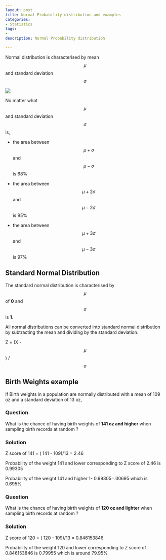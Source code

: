 ```yaml
---
layout: post
title: Normal Probability distribution and examples 
categories: 
- Statistics
tags:
- 
description: Normal Probability distribution

---   
```

Normal distribution is characterised by mean $$\mu$$ and standard deviation $$\sigma$$  

<img src="../../assets/images/normal-distribution/normal.png"/>

No matter what $$\mu$$ and standard deviation $$\sigma$$  is,  
* the area between $$\mu + \sigma$$  and $$\mu - \sigma$$ is 68%  

*  the area between $$\mu + 2\sigma$$  and $$\mu - 2\sigma$$ is 95%  

*  the area between $$\mu + 3\sigma$$  and $$\mu - 3\sigma$$ is 97%   

## Standard Normal Distribution  

The standard normal distribution is characterised by $$\mu$$ of **0** and $$\sigma$$ is **1**.  

All normal distributions can be converted into standard normal distribution by subtracting the mean and dividing by the standard deviation.  

Z = (X - $$\mu$$) / $$\sigma$$

## Birth Weights example  

If Birth weights in a population are normally distributed with a mean of 109 oz and a standard deviation of 13 oz,

### Question

What is the chance of having birth weights of **141 oz and higher**  when sampling birth records at random ?  

### Solution

Z score of 141 = ( 141 - 109)/13 = 2.46

Probability of the weight 141 and lower corresponding to Z score of 2.46 is 0.99305

Probability of the weight 141 and higher 1- 0.99305=.00695 
which is 0.695%  

### Question

What is the chance of having birth weights of **120 oz and lighter**  when sampling birth records at random ?  

### Solution

Z score of 120 = ( 120 - 109)/13 = 0.846153846

Probability of the weight 120 and lower corresponding to Z score of 0.846153846 is 0.79955  which is around 79.95%
